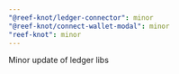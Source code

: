 ```yaml
---
"@reef-knot/ledger-connector": minor
"@reef-knot/connect-wallet-modal": minor
"reef-knot": minor
---
```


Minor update of ledger libs
